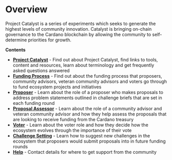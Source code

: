 # Overview

Project Catalyst is a series of experiments which seeks to generate the highest levels of community innovation. Catalyst is bringing on-chain governance to the Cardano blockchain by allowing the community to self-determine priorities for growth.



**Contents**

* [**Project Catalyst**](project-catalyst/what-is-project-catalyst.md) - Find out about Project Catalyst, find links to tools, content and resources, learn about terminology and get frequently asked questions answered
* [**Funding Process**](funding-process/funding-process/) - Find out about the funding process that proposers, community advisors, veteran community advisors and voters go through to fund ecosystem projects and initiatives
* [**Proposer**](broken-reference) - Learn about the role of a proposer who makes proposals to address problem statements outlined in challenge briefs that are set in each funding round
* [**Proposal Assessor**](broken-reference) - Learn about the role of a community advisor and veteran community advisor and how they help assess the proposals that are looking to receive funding from the Cardano treasury
* [**Voter**](voter/voter-guide.md) - Learn about the voter role and how they decide how the ecosystem evolves through the importance of their vote
* [**Challenge Setting**](broken-reference) - Learn how to suggest new challenges in the ecosystem that proposers would submit proposals into in future funding rounds
* [**Help**](broken-reference) - Contact details for where to get support from the community
